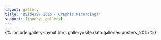 ```yaml
---
layout: gallery
title: "BSidesSF 2015 - Graphic Recordings"
support: [jquery, gallery]
---
```


{% include gallery-layout.html gallery=site.data.galleries.posters_2015 %}
